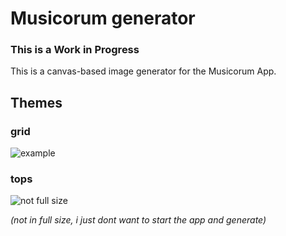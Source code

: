 # Musicorum generator
### **This is a Work in Progress**

This is a canvas-based image generator for the Musicorum App.


## Themes
### grid
![example](https://i.imgur.com/y4e9Way.png)


### tops
![not full size](https://i.imgur.com/TB6FNyE.png)

_(not in full size, i just dont want to start the app and generate)_
